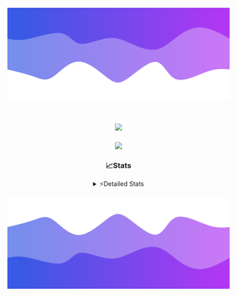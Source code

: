 ![Header](./header.png)
<div align="center">

<h1 align="center">
  <a href="https://git.io/typing-svg">
    <img src="https://readme-typing-svg.herokuapp.com/?lines=Hello,+There!+%F0%9F%91%8B;This+is+chicho.;Owner+on+Ocean;&center=true&size=25">
  </a>
</h1>
  
<p align="center">
  <img src="https://lanyard.cnrad.dev/api/852683595378196480" />
</p>

### 📈Stats
<details>
    <summary> ⚡Detailed Stats</summary>
    <br/>

<!--START_SECTION:waka-->
![Code Time](http://img.shields.io/badge/Code%20Time-1%2C154%20hrs%2044%20mins-blue)

![Profile Views](http://img.shields.io/badge/Profile%20Views-2-blue)

**🐱 My GitHub Data** 

> 📦 256.4 kB Used in GitHub's Storage 
 > 
> 🏆 0 Contributions in the Year 2025
 > 
> 🚫 Not Opted to Hire
 > 
> 📜 15 Public Repositories 
 > 
> 🔑 13 Private Repositories 
 > 
**I'm a Night 🦉** 

```text
🌞 Morning                27 commits          █░░░░░░░░░░░░░░░░░░░░░░░░   04.76 % 
🌆 Daytime                76 commits          ███░░░░░░░░░░░░░░░░░░░░░░   13.40 % 
🌃 Evening                248 commits         ███████████░░░░░░░░░░░░░░   43.74 % 
🌙 Night                  216 commits         ██████████░░░░░░░░░░░░░░░   38.10 % 
```
📅 **I'm Most Productive on Friday** 

```text
Monday                   29 commits          █░░░░░░░░░░░░░░░░░░░░░░░░   05.11 % 
Tuesday                  120 commits         █████░░░░░░░░░░░░░░░░░░░░   21.16 % 
Wednesday                87 commits          ████░░░░░░░░░░░░░░░░░░░░░   15.34 % 
Thursday                 81 commits          ████░░░░░░░░░░░░░░░░░░░░░   14.29 % 
Friday                   133 commits         ██████░░░░░░░░░░░░░░░░░░░   23.46 % 
Saturday                 64 commits          ███░░░░░░░░░░░░░░░░░░░░░░   11.29 % 
Sunday                   53 commits          ██░░░░░░░░░░░░░░░░░░░░░░░   09.35 % 
```


📊 **This Week I Spent My Time On** 

```text
🕑︎ Time Zone: America/Argentina/Buenos_Aires

💬 Programming Languages: 
TypeScript               7 hrs 8 mins        ███████████████████████░░   91.27 % 
Python                   12 mins             █░░░░░░░░░░░░░░░░░░░░░░░░   02.69 % 
JSON                     10 mins             █░░░░░░░░░░░░░░░░░░░░░░░░   02.17 % 
JavaScript               8 mins              ░░░░░░░░░░░░░░░░░░░░░░░░░   01.79 % 
CSS                      6 mins              ░░░░░░░░░░░░░░░░░░░░░░░░░   01.32 % 

🔥 Editors: 
Cursor                   7 hrs 49 mins       █████████████████████████   100.00 % 

🐱‍💻 Projects: 
ocean-backend            7 hrs 49 mins       █████████████████████████   100.00 % 

💻 Operating System: 
Windows                  7 hrs 49 mins       █████████████████████████   100.00 % 
```

**I Mostly Code in JavaScript** 

```text
HTML                     7 repos             █████░░░░░░░░░░░░░░░░░░░░   18.92 % 
TypeScript               4 repos             ███░░░░░░░░░░░░░░░░░░░░░░   10.81 % 
Astro                    2 repos             █░░░░░░░░░░░░░░░░░░░░░░░░   05.41 % 
C                        1 repo              █░░░░░░░░░░░░░░░░░░░░░░░░   02.70 % 
SCSS                     1 repo              █░░░░░░░░░░░░░░░░░░░░░░░░   02.70 % 
```




 Last Updated on 29/03/2025 03:28:40 UTC
<!--END_SECTION:waka-->
</details>

![Footer](./footer.png)
